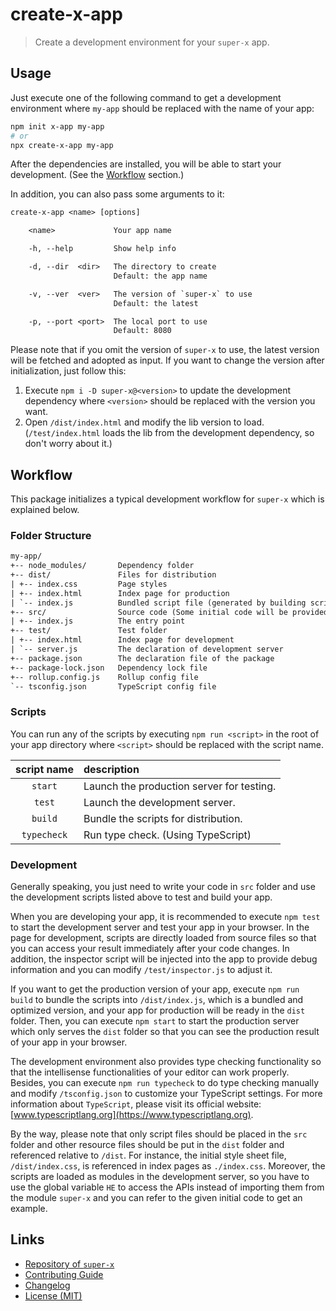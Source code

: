 # create-x-app

> Create a development environment for your `super-x` app.

## Usage

Just execute one of the following command to get a development environment where `my-app` should be replaced with the name of your app:

```bash
npm init x-app my-app
# or
npx create-x-app my-app
```

After the dependencies are installed, you will be able to start your development. (See the [Workflow](#workflow) section.)

In addition, you can also pass some arguments to it:

```txt
create-x-app <name> [options]

    <name>             Your app name

    -h, --help         Show help info

    -d, --dir  <dir>   The directory to create
                       Default: the app name

    -v, --ver  <ver>   The version of `super-x` to use
                       Default: the latest

    -p, --port <port>  The local port to use
                       Default: 8080
```

Please note that if you omit the version of `super-x` to use, the latest version will be fetched and adopted as input. If you want to change the version after initialization, just follow this:

1. Execute `npm i -D super-x@<version>` to update the development dependency where `<version>` should be replaced with the version you want.
2. Open `/dist/index.html` and modify the lib version to load. (`/test/index.html` loads the lib from the development dependency, so don't worry about it.)

## Workflow

This package initializes a typical development workflow for `super-x` which is explained below.

### Folder Structure

```txt
my-app/
+-- node_modules/       Dependency folder
+-- dist/               Files for distribution
| +-- index.css         Page styles
| +-- index.html        Index page for production
| `-- index.js          Bundled script file (generated by building script)
+-- src/                Source code (Some initial code will be provided)
| +-- index.js          The entry point
+-- test/               Test folder
| +-- index.html        Index page for development
| `-- server.js         The declaration of development server
+-- package.json        The declaration file of the package
+-- package-lock.json   Dependency lock file
+-- rollup.config.js    Rollup config file
`-- tsconfig.json       TypeScript config file
```

### Scripts

You can run any of the scripts by executing `npm run <script>` in the root of your app directory where `<script>` should be replaced with the script name.

| script name | description                               |
|:-----------:|:------------------------------------------|
|   `start`   | Launch the production server for testing. |
|   `test`    | Launch the development server.            |
|   `build`   | Bundle the scripts for distribution.      |
| `typecheck` | Run type check. (Using TypeScript)        |

### Development

Generally speaking, you just need to write your code in `src` folder and use the development scripts listed above to test and build your app.

When you are developing your app, it is recommended to execute `npm test` to start the development server and test your app in your browser. In the page for development, scripts are directly loaded from source files so that you can access your result immediately after your code changes. In addition, the inspector script will be injected into the app to provide debug information and you can modify `/test/inspector.js` to adjust it.

If you want to get the production version of your app, execute `npm run build` to bundle the scripts into `/dist/index.js`, which is a bundled and optimized version, and your app for production will be ready in the `dist` folder. Then, you can execute `npm start` to start the production server which only serves the `dist` folder so that you can see the production result of your app in your browser.

The development environment also provides type checking functionality so that the intellisense functionalities of your editor can work properly. Besides, you can execute `npm run typecheck` to do type checking manually and modify `/tsconfig.json` to customize your TypeScript settings. For more information about `TypeScript`, please visit its official website: [www.typescriptlang.org](https://www.typescriptlang.org).

By the way, please note that only script files should be placed in the `src` folder and other resource files should be put in the `dist` folder and referenced relative to `/dist`. For instance, the initial style sheet file, `/dist/index.css`, is referenced in index pages as `./index.css`. Moreover, the scripts are loaded as modules in the development server, so you have to use the global variable `HE` to access the APIs instead of importing them from the module `super-x` and you can refer to the given initial code to get an example.

## Links

- [Repository of `super-x`](https://github.com/huang2002/super-x)
- [Contributing Guide](./CONTRIBUTING.md)
- [Changelog](./CHANGELOG.md)
- [License (MIT)](./LICENSE)
